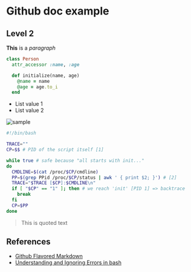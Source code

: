 # Github doc example
## Level 2
**This** is a *paragraph*

```ruby
class Person
  attr_accessor :name, :age

  def initialize(name, age)
    @name = name
    @age = age.to_i
  end
```

- List value 1
- List value 2

![sample](https://github.com/dustybones99/github-doc-example/assets/85003428/d0e88773-7741-4f0e-896e-dee03ee6457f)

```bash
#!/bin/bash

TRACE=""
CP=$$ # PID of the script itself [1]

while true # safe because "all starts with init..."
do
  CMDLINE=$(cat /proc/$CP/cmdline)
  PP=$(grep PPid /proc/$CP/status | awk ' { print $2; }') # [2]
  TRACE="$TRACE [$CP]:$CMDLINE\n"
  if [ "$CP" == "1" ]; then # we reach 'init' [PID 1] => backtrace
    break
  fi
  CP=$PP
done
```
> This is quoted text

## References
- [Github Flavored Markdown](https://docs.github.com/en/get-started/writing-on-github/getting-started-with-writing-and-formatting-on-github/basic-writing-and-formatting-syntax#lists)
- [Understanding and Ignoring Errors in bash](https://www.baeldung.com/linux/bash-errors)

  
